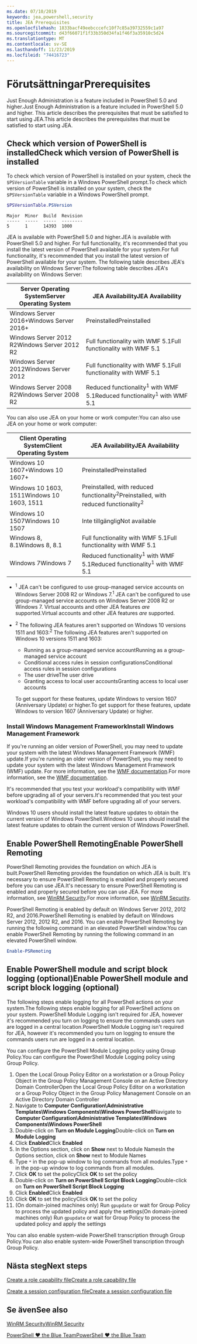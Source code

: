 ```yaml
---
ms.date: 07/10/2019
keywords: jea,powershell,security
title: JEA Prerequisites
ms.openlocfilehash: 1833bacf49eebcccefc10f7c85a39732559c1a97
ms.sourcegitcommit: d43f66071f1f33b350d34fa1f46f3a35910c5d24
ms.translationtype: MT
ms.contentlocale: sv-SE
ms.lasthandoff: 11/23/2019
ms.locfileid: "74416723"
---
```

# <a name="prerequisites"></a><span data-ttu-id="817bd-103">Förutsättningar</span><span class="sxs-lookup"><span data-stu-id="817bd-103">Prerequisites</span></span>

<span data-ttu-id="817bd-104">Just Enough Administration is a feature included in PowerShell 5.0 and higher.</span><span class="sxs-lookup"><span data-stu-id="817bd-104">Just Enough Administration is a feature included in PowerShell 5.0 and higher.</span></span> <span data-ttu-id="817bd-105">This article describes the prerequisites that must be satisfied to start using JEA.</span><span class="sxs-lookup"><span data-stu-id="817bd-105">This article describes the prerequisites that must be satisfied to start using JEA.</span></span>


## <a name="check-which-version-of-powershell-is-installed"></a><span data-ttu-id="817bd-106">Check which version of PowerShell is installed</span><span class="sxs-lookup"><span data-stu-id="817bd-106">Check which version of PowerShell is installed</span></span>

<span data-ttu-id="817bd-107">To check which version of PowerShell is installed on your system, check the `$PSVersionTable` variable in a Windows PowerShell prompt.</span><span class="sxs-lookup"><span data-stu-id="817bd-107">To check which version of PowerShell is installed on your system, check the `$PSVersionTable` variable in a Windows PowerShell prompt.</span></span>

```powershell
$PSVersionTable.PSVersion
```

```Output
Major  Minor  Build  Revision
-----  -----  -----  --------
5      1      14393  1000
```

<span data-ttu-id="817bd-108">JEA is available with PowerShell 5.0 and higher.</span><span class="sxs-lookup"><span data-stu-id="817bd-108">JEA is available with PowerShell 5.0 and higher.</span></span> <span data-ttu-id="817bd-109">For full functionality, it's recommended that you install the latest version of PowerShell available for your system.</span><span class="sxs-lookup"><span data-stu-id="817bd-109">For full functionality, it's recommended that you install the latest version of PowerShell available for your system.</span></span> <span data-ttu-id="817bd-110">The following table describes JEA's availability on Windows Server:</span><span class="sxs-lookup"><span data-stu-id="817bd-110">The following table describes JEA's availability on Windows Server:</span></span>

| <span data-ttu-id="817bd-111">Server Operating System</span><span class="sxs-lookup"><span data-stu-id="817bd-111">Server Operating System</span></span> |                <span data-ttu-id="817bd-112">JEA Availability</span><span class="sxs-lookup"><span data-stu-id="817bd-112">JEA Availability</span></span>                |
| ----------------------- | ---------------------------------------------- |
| <span data-ttu-id="817bd-113">Windows Server 2016+</span><span class="sxs-lookup"><span data-stu-id="817bd-113">Windows Server 2016+</span></span>    | <span data-ttu-id="817bd-114">Preinstalled</span><span class="sxs-lookup"><span data-stu-id="817bd-114">Preinstalled</span></span>                                   |
| <span data-ttu-id="817bd-115">Windows Server 2012 R2</span><span class="sxs-lookup"><span data-stu-id="817bd-115">Windows Server 2012 R2</span></span>  | <span data-ttu-id="817bd-116">Full functionality with WMF 5.1</span><span class="sxs-lookup"><span data-stu-id="817bd-116">Full functionality with WMF 5.1</span></span>                |
| <span data-ttu-id="817bd-117">Windows Server 2012</span><span class="sxs-lookup"><span data-stu-id="817bd-117">Windows Server 2012</span></span>     | <span data-ttu-id="817bd-118">Full functionality with WMF 5.1</span><span class="sxs-lookup"><span data-stu-id="817bd-118">Full functionality with WMF 5.1</span></span>                |
| <span data-ttu-id="817bd-119">Windows Server 2008 R2</span><span class="sxs-lookup"><span data-stu-id="817bd-119">Windows Server 2008 R2</span></span>  | <span data-ttu-id="817bd-120">Reduced functionality<sup>1</sup> with WMF 5.1</span><span class="sxs-lookup"><span data-stu-id="817bd-120">Reduced functionality<sup>1</sup> with WMF 5.1</span></span> |

<span data-ttu-id="817bd-121">You can also use JEA on your home or work computer:</span><span class="sxs-lookup"><span data-stu-id="817bd-121">You can also use JEA on your home or work computer:</span></span>

| <span data-ttu-id="817bd-122">Client Operating System</span><span class="sxs-lookup"><span data-stu-id="817bd-122">Client Operating System</span></span> |                   <span data-ttu-id="817bd-123">JEA Availability</span><span class="sxs-lookup"><span data-stu-id="817bd-123">JEA Availability</span></span>                   |
| ----------------------- | ---------------------------------------------------- |
| <span data-ttu-id="817bd-124">Windows 10 1607+</span><span class="sxs-lookup"><span data-stu-id="817bd-124">Windows 10 1607+</span></span>        | <span data-ttu-id="817bd-125">Preinstalled</span><span class="sxs-lookup"><span data-stu-id="817bd-125">Preinstalled</span></span>                                         |
| <span data-ttu-id="817bd-126">Windows 10 1603, 1511</span><span class="sxs-lookup"><span data-stu-id="817bd-126">Windows 10 1603, 1511</span></span>   | <span data-ttu-id="817bd-127">Preinstalled, with reduced functionality<sup>2</sup></span><span class="sxs-lookup"><span data-stu-id="817bd-127">Preinstalled, with reduced functionality<sup>2</sup></span></span> |
| <span data-ttu-id="817bd-128">Windows 10 1507</span><span class="sxs-lookup"><span data-stu-id="817bd-128">Windows 10 1507</span></span>         | <span data-ttu-id="817bd-129">Inte tillgänglig</span><span class="sxs-lookup"><span data-stu-id="817bd-129">Not available</span></span>                                        |
| <span data-ttu-id="817bd-130">Windows 8, 8.1</span><span class="sxs-lookup"><span data-stu-id="817bd-130">Windows 8, 8.1</span></span>          | <span data-ttu-id="817bd-131">Full functionality with WMF 5.1</span><span class="sxs-lookup"><span data-stu-id="817bd-131">Full functionality with WMF 5.1</span></span>                      |
| <span data-ttu-id="817bd-132">Windows 7</span><span class="sxs-lookup"><span data-stu-id="817bd-132">Windows 7</span></span>               | <span data-ttu-id="817bd-133">Reduced functionality<sup>1</sup> with WMF 5.1</span><span class="sxs-lookup"><span data-stu-id="817bd-133">Reduced functionality<sup>1</sup> with WMF 5.1</span></span>       |

- <span data-ttu-id="817bd-134"><sup>1</sup> JEA can't be configured to use group-managed service accounts on Windows Server 2008 R2 or Windows 7.</span><span class="sxs-lookup"><span data-stu-id="817bd-134"><sup>1</sup> JEA can't be configured to use group-managed service accounts on Windows Server 2008 R2 or Windows 7.</span></span> <span data-ttu-id="817bd-135">Virtual accounts and other JEA features *are* supported.</span><span class="sxs-lookup"><span data-stu-id="817bd-135">Virtual accounts and other JEA features *are* supported.</span></span>

- <span data-ttu-id="817bd-136"><sup>2</sup> The following JEA features aren't supported on Windows 10 versions 1511 and 1603:</span><span class="sxs-lookup"><span data-stu-id="817bd-136"><sup>2</sup> The following JEA features aren't supported on Windows 10 versions 1511 and 1603:</span></span>

  - <span data-ttu-id="817bd-137">Running as a group-managed service account</span><span class="sxs-lookup"><span data-stu-id="817bd-137">Running as a group-managed service account</span></span>
  - <span data-ttu-id="817bd-138">Conditional access rules in session configurations</span><span class="sxs-lookup"><span data-stu-id="817bd-138">Conditional access rules in session configurations</span></span>
  - <span data-ttu-id="817bd-139">The user drive</span><span class="sxs-lookup"><span data-stu-id="817bd-139">The user drive</span></span>
  - <span data-ttu-id="817bd-140">Granting access to local user accounts</span><span class="sxs-lookup"><span data-stu-id="817bd-140">Granting access to local user accounts</span></span>

  <span data-ttu-id="817bd-141">To get support for these features, update Windows to version 1607 (Anniversary Update) or higher.</span><span class="sxs-lookup"><span data-stu-id="817bd-141">To get support for these features, update Windows to version 1607 (Anniversary Update) or higher.</span></span>

### <a name="install-windows-management-framework"></a><span data-ttu-id="817bd-142">Install Windows Management Framework</span><span class="sxs-lookup"><span data-stu-id="817bd-142">Install Windows Management Framework</span></span>

<span data-ttu-id="817bd-143">If you're running an older version of PowerShell, you may need to update your system with the latest Windows Management Framework (WMF) update.</span><span class="sxs-lookup"><span data-stu-id="817bd-143">If you're running an older version of PowerShell, you may need to update your system with the latest Windows Management Framework (WMF) update.</span></span> <span data-ttu-id="817bd-144">For more information, see the [WMF documentation](/powershell/scripting/wmf/overview).</span><span class="sxs-lookup"><span data-stu-id="817bd-144">For more information, see the [WMF documentation](/powershell/scripting/wmf/overview).</span></span>

<span data-ttu-id="817bd-145">It's recommended that you test your workload's compatibility with WMF before upgrading all of your servers.</span><span class="sxs-lookup"><span data-stu-id="817bd-145">It's recommended that you test your workload's compatibility with WMF before upgrading all of your servers.</span></span>

<span data-ttu-id="817bd-146">Windows 10 users should install the latest feature updates to obtain the current version of Windows PowerShell.</span><span class="sxs-lookup"><span data-stu-id="817bd-146">Windows 10 users should install the latest feature updates to obtain the current version of Windows PowerShell.</span></span>

## <a name="enable-powershell-remoting"></a><span data-ttu-id="817bd-147">Enable PowerShell Remoting</span><span class="sxs-lookup"><span data-stu-id="817bd-147">Enable PowerShell Remoting</span></span>

<span data-ttu-id="817bd-148">PowerShell Remoting provides the foundation on which JEA is built.</span><span class="sxs-lookup"><span data-stu-id="817bd-148">PowerShell Remoting provides the foundation on which JEA is built.</span></span> <span data-ttu-id="817bd-149">It's necessary to ensure PowerShell Remoting is enabled and properly secured before you can use JEA.</span><span class="sxs-lookup"><span data-stu-id="817bd-149">It's necessary to ensure PowerShell Remoting is enabled and properly secured before you can use JEA.</span></span> <span data-ttu-id="817bd-150">For more information, see [WinRM Security](/powershell/scripting/learn/remoting/winrmsecurity).</span><span class="sxs-lookup"><span data-stu-id="817bd-150">For more information, see [WinRM Security](/powershell/scripting/learn/remoting/winrmsecurity).</span></span>

<span data-ttu-id="817bd-151">PowerShell Remoting is enabled by default on Windows Server 2012, 2012 R2, and 2016.</span><span class="sxs-lookup"><span data-stu-id="817bd-151">PowerShell Remoting is enabled by default on Windows Server 2012, 2012 R2, and 2016.</span></span> <span data-ttu-id="817bd-152">You can enable PowerShell Remoting by running the following command in an elevated PowerShell window.</span><span class="sxs-lookup"><span data-stu-id="817bd-152">You can enable PowerShell Remoting by running the following command in an elevated PowerShell window.</span></span>

```powershell
Enable-PSRemoting
```

## <a name="enable-powershell-module-and-script-block-logging-optional"></a><span data-ttu-id="817bd-153">Enable PowerShell module and script block logging (optional)</span><span class="sxs-lookup"><span data-stu-id="817bd-153">Enable PowerShell module and script block logging (optional)</span></span>

<span data-ttu-id="817bd-154">The following steps enable logging for all PowerShell actions on your system.</span><span class="sxs-lookup"><span data-stu-id="817bd-154">The following steps enable logging for all PowerShell actions on your system.</span></span> <span data-ttu-id="817bd-155">PowerShell Module Logging isn't required for JEA, however it's recommended you turn on logging to ensure the commands users run are logged in a central location.</span><span class="sxs-lookup"><span data-stu-id="817bd-155">PowerShell Module Logging isn't required for JEA, however it's recommended you turn on logging to ensure the commands users run are logged in a central location.</span></span>

<span data-ttu-id="817bd-156">You can configure the PowerShell Module Logging policy using Group Policy.</span><span class="sxs-lookup"><span data-stu-id="817bd-156">You can configure the PowerShell Module Logging policy using Group Policy.</span></span>

1. <span data-ttu-id="817bd-157">Open the Local Group Policy Editor on a workstation or a Group Policy Object in the Group Policy Management Console on an Active Directory Domain Controller</span><span class="sxs-lookup"><span data-stu-id="817bd-157">Open the Local Group Policy Editor on a workstation or a Group Policy Object in the Group Policy Management Console on an Active Directory Domain Controller</span></span>
2. <span data-ttu-id="817bd-158">Navigate to **Computer Configuration\\Administrative Templates\\Windows Components\\Windows PowerShell**</span><span class="sxs-lookup"><span data-stu-id="817bd-158">Navigate to **Computer Configuration\\Administrative Templates\\Windows Components\\Windows PowerShell**</span></span>
3. <span data-ttu-id="817bd-159">Double-click on **Turn on Module Logging**</span><span class="sxs-lookup"><span data-stu-id="817bd-159">Double-click on **Turn on Module Logging**</span></span>
4. <span data-ttu-id="817bd-160">Click **Enabled**</span><span class="sxs-lookup"><span data-stu-id="817bd-160">Click **Enabled**</span></span>
5. <span data-ttu-id="817bd-161">In the Options section, click on **Show** next to Module Names</span><span class="sxs-lookup"><span data-stu-id="817bd-161">In the Options section, click on **Show** next to Module Names</span></span>
6. <span data-ttu-id="817bd-162">Type `*` in the pop-up window to log commands from all modules.</span><span class="sxs-lookup"><span data-stu-id="817bd-162">Type `*` in the pop-up window to log commands from all modules.</span></span>
7. <span data-ttu-id="817bd-163">Click **OK** to set the policy</span><span class="sxs-lookup"><span data-stu-id="817bd-163">Click **OK** to set the policy</span></span>
8. <span data-ttu-id="817bd-164">Double-click on **Turn on PowerShell Script Block Logging**</span><span class="sxs-lookup"><span data-stu-id="817bd-164">Double-click on **Turn on PowerShell Script Block Logging**</span></span>
9. <span data-ttu-id="817bd-165">Click **Enabled**</span><span class="sxs-lookup"><span data-stu-id="817bd-165">Click **Enabled**</span></span>
10. <span data-ttu-id="817bd-166">Click **OK** to set the policy</span><span class="sxs-lookup"><span data-stu-id="817bd-166">Click **OK** to set the policy</span></span>
11. <span data-ttu-id="817bd-167">(On domain-joined machines only) Run `gpupdate` or wait for Group Policy to process the updated policy and apply the settings</span><span class="sxs-lookup"><span data-stu-id="817bd-167">(On domain-joined machines only) Run `gpupdate` or wait for Group Policy to process the updated policy and apply the settings</span></span>

<span data-ttu-id="817bd-168">You can also enable system-wide PowerShell transcription through Group Policy.</span><span class="sxs-lookup"><span data-stu-id="817bd-168">You can also enable system-wide PowerShell transcription through Group Policy.</span></span>

## <a name="next-steps"></a><span data-ttu-id="817bd-169">Nästa steg</span><span class="sxs-lookup"><span data-stu-id="817bd-169">Next steps</span></span>

[<span data-ttu-id="817bd-170">Create a role capability file</span><span class="sxs-lookup"><span data-stu-id="817bd-170">Create a role capability file</span></span>](role-capabilities.md)

[<span data-ttu-id="817bd-171">Create a session configuration file</span><span class="sxs-lookup"><span data-stu-id="817bd-171">Create a session configuration file</span></span>](session-configurations.md)

## <a name="see-also"></a><span data-ttu-id="817bd-172">Se även</span><span class="sxs-lookup"><span data-stu-id="817bd-172">See also</span></span>

[<span data-ttu-id="817bd-173">WinRM Security</span><span class="sxs-lookup"><span data-stu-id="817bd-173">WinRM Security</span></span>](/powershell/scripting/learn/remoting/winrmsecurity)

[<span data-ttu-id="817bd-174">PowerShell ♥ the Blue Team</span><span class="sxs-lookup"><span data-stu-id="817bd-174">PowerShell ♥ the Blue Team</span></span>](https://devblogs.microsoft.com/powershell/powershell-the-blue-team/)
